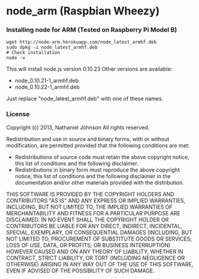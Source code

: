 node_arm (Raspbian Wheezy)
==========================
### Installing node for ARM (Tested on Raspberry Pi Model B)
```
wget http://node-arm.herokuapp.com/node_latest_armhf.deb
sudo dpkg -i node_latest_armhf.deb
# Check installation
node -v
```

This will install node.js version 0.10.23
Other versions are available:
- node_0.10.21-1_armhf.deb
- node_0.10.22-1_armhf.deb

Just replace "node_latest_armhf.deb" with one of these names.


### License

Copyright (c) 2013, Nathaniel Johnson
All rights reserved.

Redistribution and use in source and binary forms, with or without modification, are permitted provided that the following conditions are met:

* Redistributions of source code must retain the above copyright notice, this list of conditions and the following disclaimer.
* Redistributions in binary form must reproduce the above copyright notice, this list of conditions and the following disclaimer in the documentation and/or other materials provided with the distribution.

THIS SOFTWARE IS PROVIDED BY THE COPYRIGHT HOLDERS AND CONTRIBUTORS "AS IS" AND ANY EXPRESS OR IMPLIED WARRANTIES, INCLUDING, BUT NOT LIMITED TO, THE IMPLIED WARRANTIES OF MERCHANTABILITY AND FITNESS FOR A PARTICULAR PURPOSE ARE DISCLAIMED. IN NO EVENT SHALL THE COPYRIGHT HOLDER OR CONTRIBUTORS BE LIABLE FOR ANY DIRECT, INDIRECT, INCIDENTAL, SPECIAL, EXEMPLARY, OR CONSEQUENTIAL DAMAGES (INCLUDING, BUT NOT LIMITED TO, PROCUREMENT OF SUBSTITUTE GOODS OR SERVICES; LOSS OF USE, DATA, OR PROFITS; OR BUSINESS INTERRUPTION) HOWEVER CAUSED AND ON ANY THEORY OF LIABILITY, WHETHER IN CONTRACT, STRICT LIABILITY, OR TORT (INCLUDING NEGLIGENCE OR OTHERWISE) ARISING IN ANY WAY OUT OF THE USE OF THIS SOFTWARE, EVEN IF ADVISED OF THE POSSIBILITY OF SUCH DAMAGE.
